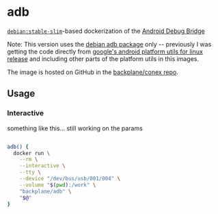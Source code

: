# adb

[`debian:stable-slim`](https://hub.docker.com/_/debian/)-based dockerization of the [Android Debug Bridge](https://developer.android.com/studio/command-line/adb)

Note: This version uses the [debian adb package](https://packages.debian.org/buster/adb) only -- previously I was getting the code directly from [google's android platform utils for linux release](https://dl.google.com/android/repository/platform-tools-latest-linux.zip) and including other parts of the platform utils in this images.

The image is hosted on GitHub in the [backplane/conex repo](https://github.com/backplane/conex/tree/main/adb).

## Usage

### Interactive

something like this... still working on the params

```sh

adb() {
  docker run \
    --rm \
    --interactive \
    --tty \
    --device "/dev/bus/usb/001/004" \
    --volume "$(pwd):/work" \
    "backplane/adb" \
    "$@"
}

```
